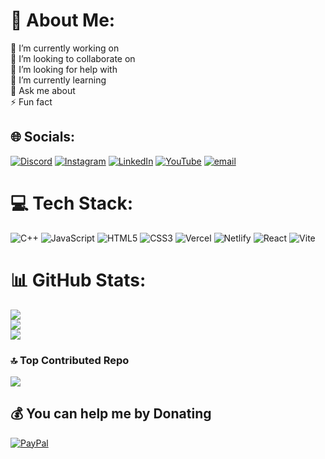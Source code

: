 # 💫 About Me:
🔭 I’m currently working on<br>👯 I’m looking to collaborate on<br>🤝 I’m looking for help with<br>🌱 I’m currently learning<br>💬 Ask me about<br>⚡ Fun fact


## 🌐 Socials:
[![Discord](https://img.shields.io/badge/Discord-%237289DA.svg?logo=discord&logoColor=white)](https://discord.gg/Xavier33692679) [![Instagram](https://img.shields.io/badge/Instagram-%23E4405F.svg?logo=Instagram&logoColor=white)](https://instagram.com/https://www.instagram.com/va_go_xa/) [![LinkedIn](https://img.shields.io/badge/LinkedIn-%230077B5.svg?logo=linkedin&logoColor=white)](https://linkedin.com/in/xavier-gomez-82a61237a) [![YouTube](https://img.shields.io/badge/YouTube-%23FF0000.svg?logo=YouTube&logoColor=white)](https://youtube.com/@XavierX1355) [![email](https://img.shields.io/badge/Email-D14836?logo=gmail&logoColor=white)](mailto:Xavierggomey@gmail.com) 

# 💻 Tech Stack:
![C++](https://img.shields.io/badge/c++-%2300599C.svg?style=for-the-badge&logo=c%2B%2B&logoColor=white) ![JavaScript](https://img.shields.io/badge/javascript-%23323330.svg?style=for-the-badge&logo=javascript&logoColor=%23F7DF1E) ![HTML5](https://img.shields.io/badge/html5-%23E34F26.svg?style=for-the-badge&logo=html5&logoColor=white) ![CSS3](https://img.shields.io/badge/css3-%231572B6.svg?style=for-the-badge&logo=css3&logoColor=white) ![Vercel](https://img.shields.io/badge/vercel-%23000000.svg?style=for-the-badge&logo=vercel&logoColor=white) ![Netlify](https://img.shields.io/badge/netlify-%23000000.svg?style=for-the-badge&logo=netlify&logoColor=#00C7B7) ![React](https://img.shields.io/badge/react-%2320232a.svg?style=for-the-badge&logo=react&logoColor=%2361DAFB) ![Vite](https://img.shields.io/badge/vite-%23646CFF.svg?style=for-the-badge&logo=vite&logoColor=white)
# 📊 GitHub Stats:
![](https://github-readme-stats.vercel.app/api?username=Xavier13554522&theme=dark&hide_border=false&include_all_commits=false&count_private=false)<br/>
![](https://nirzak-streak-stats.vercel.app/?user=Xavier13554522&theme=dark&hide_border=false)<br/>
![](https://github-readme-stats.vercel.app/api/top-langs/?username=Xavier13554522&theme=dark&hide_border=false&include_all_commits=false&count_private=false&layout=compact)

### 🔝 Top Contributed Repo
![](https://github-contributor-stats.vercel.app/api?username=Xavier13554522&limit=5&theme=dark&combine_all_yearly_contributions=true)

  ## 💰 You can help me by Donating
  [![PayPal](https://img.shields.io/badge/PayPal-00457C?style=for-the-badge&logo=paypal&logoColor=white)](https://paypal.me/https://paypal.me/XavierGomez1355) 

